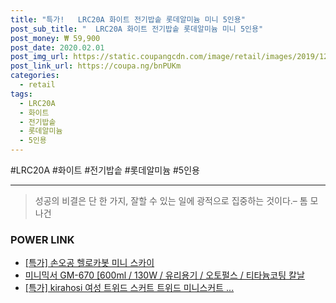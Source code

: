 ```yaml
--- 
title: "특가!   LRC20A 화이트 전기밥솥 롯데알미늄 미니 5인용" 
post_sub_title: "  LRC20A 화이트 전기밥솥 롯데알미늄 미니 5인용" 
post_money: ₩ 59,900 
post_date: 2020.02.01 
post_img_url: https://static.coupangcdn.com/image/retail/images/2019/12/02/20/5/0b9c26aa-9859-4a8b-abac-1cb35a01f283.jpg 
post_link_url: https://coupa.ng/bnPUKm 
categories: 
  - retail 
tags: 
  - LRC20A 
  - 화이트 
  - 전기밥솥 
  - 롯데알미늄 
  - 5인용 
--- 
```

  #LRC20A #화이트 #전기밥솥 #롯데알미늄 #5인용 
<hr> 

> 성공의 비결은 단 한 가지, 잘할 수 있는 일에 광적으로 집중하는 것이다.–  톰 모나건 


### POWER LINK

* <a href="https://blog.naver.com/sakai111/221786505393" target="_blank">[특가] 손오공 헬로카봇 미니 스카이</a>
* <a href="https://blog.naver.com/santokki14/221782105281" target="_blank">미니믹서 GM-670 [600ml / 130W / 유리용기 / 오토펄스 / 티타늄코팅 칼날</a>
* <a href="https://blog.naver.com/an0733/221792551076" target="_blank">[특가] kirahosi 여성 트위드 스커트 트위드 미니스커트 ...</a>
